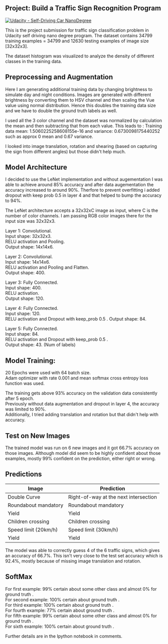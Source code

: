 ## Project: Build a Traffic Sign Recognition Program
[![Udacity - Self-Driving Car NanoDegree](https://s3.amazonaws.com/udacity-sdc/github/shield-carnd.svg)](http://www.udacity.com/drive)

This is the project submission for traffic sign classification problem in Udacity self driving nano degree program. The dataset contains 34799 training examples = 34799 and 12630 testing examples of image size [32x32x3].

The dataset histogram was visualized to analyze the density of different classes in the training data. 


## Preprocessing and Augmentation
Here I am generating additional training data by changing brightness to simulate day and night conditions.
Images are generated with different brightness by converting them to HSV channel and then scaling the Vue
value using normal distribution. Hence this doubles the training data size and we have to double the ground
truth labels as well.

I used all the 3 color channel and the dataset was normalized by calculation the mean and then subtracting that from each value. This leads to : Training data mean: 1.5060225258608155e-16 and variance: 0.6730098175440252 such as approx 0 mean and 0.67 variance.

I looked into image translation, rotation and shearing (based on capturing the sign from different angles) but those didn't help much.

## Model Architecture

I decided to use the LeNet implementation and without augementation I was able to achieve around 85% accuracy and after data augementation the accuracy increased to around 90%. Therfore to prevent overfitting i added dropout with keep prob 0.5 in layer 4 and that helped to bump the accuracy to 94%.


The LeNet architecture accepts a 32x32xC image as input, where C is the number of color channels. I am passing RGB color images there for the input size was 32x32x3.

Layer 1: Convolutional.  
Input shape: 32x32x3.  
RELU activation and Pooling.  
Output shape: 14x14x6.  

Layer 2: Convolutional.   
Input shape: 14x14x6.  
RELU activation and Pooling and Flatten.  
Output shape: 400.  

Layer 3: Fully Connected.   
Input shape: 400.  
RELU activation.  
Output shape: 120.  

Layer 4: Fully Connected.   
Input shape: 120.  
RELU activation and Dropout with keep_prob 0.5 . 
Output shape: 84.  

Layer 5: Fully Connected.   
Input shape: 84.  
RELU activation and Dropout with keep_prob 0.5 .   
Output shape: 43.  (Num of labels)


## Model Training:

20 Epochs were used with 64 batch size.  
Adam optimizer with rate 0.001 and mean softmax cross entropy loss function was used.  

The training gets above 93% accuracy on the validation data consistently after 5 epoch.  
Previously without data augmentation and dropout in layer 4, the accuracy was limited to 90%.  
Additionally, I tried adding translation and rotation but that didn't help with accuracy.

## Test on New Images

The trained model was run on 6 new images and it got 66.7% accuracy on those images. Although model did seem to be
highly confident about those examples, mostly 99% confident on the prediction, either right or wrong.


## Predictions

| Image | Prediction |
| ------------- | ------------- |
| Double Curve | Right-of-way at the next intersection|
| Roundabout mandatory | Roundabout mandatory|
| Yield | Yield|
| Children crossing | Children crossing|
| Speed limit (20km/h)| Speed limit (30km/h)|
| Yield | Yield|



The model was able to correctly guess 4 of the 6 traffic signs, which gives an accuracy of 66.7%.
This isn't very close to the test set accuracy which is 92.4%, mostly because of missing image
translation and rotation.


## SoftMax


For first example: 99% certain about some other class and almost 0% for ground truth .   
For second example: 100% certain about ground truth .   
For third example: 100% certain about ground truth .  
For fourth example: 77% certain about ground truth .  
For fifth example: 99% certain about some other class and almost 0% for ground truth .  
For sixth example: 100% certain about ground truth .     



Further details are in the Ipython notebook in comments.

